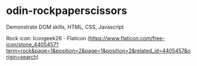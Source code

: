 # odin-rockpaperscissors

Demonstrate DOM skills, HTML, CSS, Javascript



Rock icon: Icongeek26 - Flaticon (https://www.flaticon.com/free-icon/stone_4405457?term=rock&page=1&position=2&page=1&position=2&related_id=4405457&origin=search)